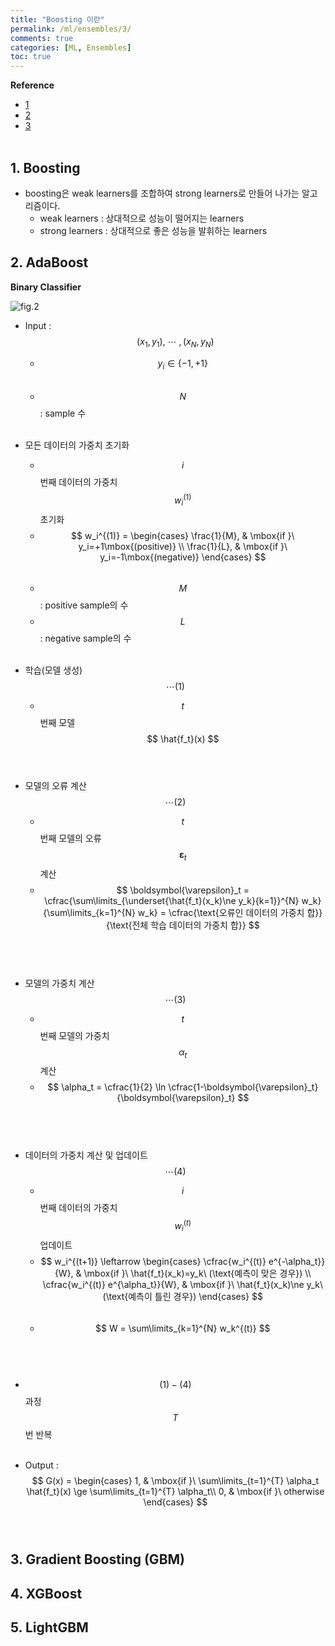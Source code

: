 ```yaml
---
title: "Boosting 이란"
permalink: /ml/ensembles/3/
comments: true
categories: [ML, Ensembles]
toc: true
---
```


**Reference**

- [1](https://blog.statsbot.co/ensemble-learning-d1dcd548e936)
- [2](https://steemit.com/kr-dev/@steemonen1/adaboost)
- [3](https://ko.wikipedia.org/wiki/%EC%97%90%EC%9D%B4%EB%8B%A4%EB%B6%80%EC%8A%A4%ED%8A%B8#cite_ref-1)
<br><br>

## 1. Boosting

- boosting은 weak learners를 조합하여 strong learners로 만들어 나가는 알고리즘이다.
  - weak learners : 상대적으로 성능이 떨어지는 learners
  - strong learners : 상대적으로 좋은 성능을 발휘하는 learners


## 2. AdaBoost

**Binary Classifier**

![fig.2](../images/ensembles_3_2.png)

- Input : $$ (x_1, y_1),\ \cdots\ ,(x_N, y_N) $$
  - $$ y_i \in \{-1, +1\} $$ <br>
  - $$ N $$ : sample 수
<br><br>

- 모든 데이터의 가중치 초기화
  - $$ i $$번째 데이터의 가중치 $$ w_i^{(1)} $$ 초기화
  - $$ w_i^{(1)} =
    \begin{cases}
    \frac{1}{M}, & \mbox{if }\ y_i=+1\mbox{(positive)} \\
    \frac{1}{L}, & \mbox{if }\ y_i=-1\mbox{(negative)}
    \end{cases} $$ <br>
  - $$ M $$ : positive sample의 수
  - $$ L $$ : negative sample의 수
<br><br>

- 학습(모델 생성) $$ \cdots(1) $$
  - $$ t $$번째 모델 $$ \hat{f_t}(x) $$
<br><br>

- 모델의 오류 계산 $$ \cdots(2) $$
  - $$ t $$번째 모델의 오류 $$ \boldsymbol{\varepsilon}_t $$ 계산
  - $$ \boldsymbol{\varepsilon}_t =
    \cfrac{\sum\limits_{\underset{\hat{f_t}(x_k)\ne y_k}{k=1}}^{N} w_k}
    {\sum\limits_{k=1}^{N} w_k} =
    \cfrac{\text{오류인 데이터의 가중치 합}}{\text{전체 학습 데이터의 가중치 합}} $$ <br>
<br><br>

- 모델의 가중치 계산 $$ \cdots(3) $$
  - $$ t $$번째 모델의 가중치 $$ \alpha_t $$ 계산
  - $$ \alpha_t = \cfrac{1}{2}
    \ln \cfrac{1-\boldsymbol{\varepsilon}_t}{\boldsymbol{\varepsilon}_t} $$ <br>
<br><br>

- 데이터의 가중치 계산 및 업데이트 $$ \cdots(4) $$
  - $$ i $$번째 데이터의 가중치 $$ w_i^{(t)} $$ 업데이트
  - $$ w_i^{(t+1)} \leftarrow
    \begin{cases}
    \cfrac{w_i^{(t)} e^{-\alpha_t}}{W}, & \mbox{if }\ \hat{f_t}(x_k)=y_k\ (\text{예측이 맞은 경우}) \\
    \cfrac{w_i^{(t)} e^{\alpha_t}}{W}, & \mbox{if }\ \hat{f_t}(x_k)\ne y_k\ (\text{예측이 틀린 경우})
    \end{cases} $$ <br>
  - $$ W = \sum\limits_{k=1}^{N} w_k^{(t)} $$ <br>
<br><br>

- $$ (1)-(4) $$ 과정 $$ T $$번 반복
<br><br>

- Output : $$ G(x) =
  \begin{cases}
  1, & \mbox{if }\ \sum\limits_{t=1}^{T} \alpha_t \hat{f_t}(x) \ge \sum\limits_{t=1}^{T} \alpha_t\\
  0, & \mbox{if }\ otherwise
  \end{cases} $$
<br><br>

## 3. Gradient Boosting (GBM)

## 4. XGBoost

## 5. LightGBM
